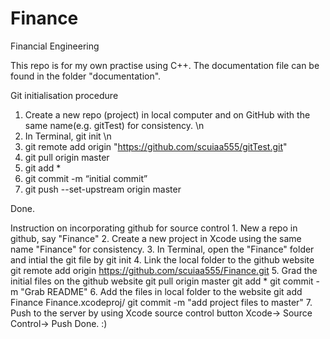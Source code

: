 # Finance
Financial Engineering

This repo is for my own practise using C++.
The documentation file can be found in the folder "documentation".

Git initialisation procedure

1. Create a new repo (project) in local computer and on GitHub with the same name(e.g. gitTest) for consistency. \n
2. In Terminal,  git init \n
3. git remote add origin "https://github.com/scuiaa555/gitTest.git"
4. git pull origin master
5. git add *
6. git commit -m “initial commit”
7. git push --set-upstream origin master

Done.

Instruction on incorporating github for source control 1. New a repo in github, say "Finance" 2. Create a new project in Xcode using the same name "Finance" for consistency. 3. In Terminal, open the "Finance" folder and intial the git file by git init 4. Link the local folder to the github website git remote add origin https://github.com/scuiaa555/Finance.git 5. Grad the initial files on the github website git pull origin master git add * git commit -m "Grab README" 6. Add the files in local folder to the website git add Finance Finance.xcodeproj/ git commit -m "add project files to master" 7. Push to the server by using Xcode source control button Xcode-> Source Control-> Push Done. :)
